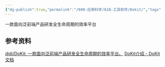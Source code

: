 ```yaml
---
{"dg-publish":true,"permalink":"/600-应用科学/610-工具软件/Dokit/","tags":["Github","Android/Debug"],"noteIcon":""}
---
```


一款面向泛前端产品研发全生命周期的效率平台


## 参考资料
[didi/DoKit: 一款面向泛前端产品研发全生命周期的效率平台。](https://github.com/didi/DoKit)
[DoKit介绍 - DoKit文档](https://xingyun.xiaojukeji.com/docs/dokit/#/intro)
